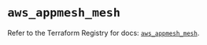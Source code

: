 # `aws_appmesh_mesh`

Refer to the Terraform Registry for docs: [`aws_appmesh_mesh`](https://registry.terraform.io/providers/hashicorp/aws/5.58.0/docs/resources/appmesh_mesh).
